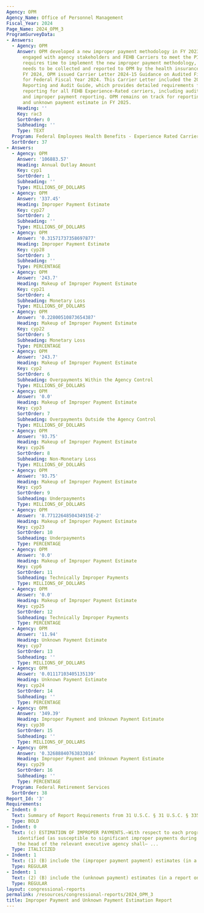 ```yaml
---
Agency: OPM
Agency_Name: Office of Personnel Management
Fiscal_Year: 2024
Page_Name: 2024_OPM_3
ProgramSurveyData:
- Answers:
  - Agency: OPM
    Answer: OPM developed a new improper payment methodology in FY 2023 and actively
      engaged with agency stakeholders and FEHB Carriers to meet the PIIA requirements.  OPM
      requires time to implement the new improper payment methodology, as the data
      needs to be collected and reported to OPM by the health insurance carriers.  In
      FY 2024, OPM issued Carrier Letter 2024-15 Guidance on Audited Financial Statements
      for Federal Fiscal Year 2024. This Carrier Letter included the 2024 FEHBP Financial
      Reporting and Audit Guide, which provides detailed requirements for the financial
      reporting for all FEHB Experience-Rated carriers, including audit requirements
      and improper payment reporting. OPM remains on track for reporting the improper
      and unknown payment estimate in FY 2025.
    Heading: ''
    Key: rac3
    SortOrder: 0
    Subheading: ''
    Type: TEXT
  Program: Federal Employees Health Benefits - Experience Rated Carriers
  SortOrder: 37
- Answers:
  - Agency: OPM
    Answer: '106883.57'
    Heading: Annual Outlay Amount
    Key: cyp1
    SortOrder: 1
    Subheading: ''
    Type: MILLIONS_OF_DOLLARS
  - Agency: OPM
    Answer: '337.45'
    Heading: Improper Payment Estimate
    Key: cyp27
    SortOrder: 2
    Subheading: ''
    Type: MILLIONS_OF_DOLLARS
  - Agency: OPM
    Answer: '0.31571737358697877'
    Heading: Improper Payment Estimate
    Key: cyp28
    SortOrder: 3
    Subheading: ''
    Type: PERCENTAGE
  - Agency: OPM
    Answer: '243.7'
    Heading: Makeup of Improper Payment Estimate
    Key: cyp21
    SortOrder: 4
    Subheading: Monetary Loss
    Type: MILLIONS_OF_DOLLARS
  - Agency: OPM
    Answer: '0.22800510873654387'
    Heading: Makeup of Improper Payment Estimate
    Key: cyp22
    SortOrder: 5
    Subheading: Monetary Loss
    Type: PERCENTAGE
  - Agency: OPM
    Answer: '243.7'
    Heading: Makeup of Improper Payment Estimate
    Key: cyp2
    SortOrder: 6
    Subheading: Overpayments Within the Agency Control
    Type: MILLIONS_OF_DOLLARS
  - Agency: OPM
    Answer: '0.0'
    Heading: Makeup of Improper Payment Estimate
    Key: cyp3
    SortOrder: 7
    Subheading: Overpayments Outside the Agency Control
    Type: MILLIONS_OF_DOLLARS
  - Agency: OPM
    Answer: '93.75'
    Heading: Makeup of Improper Payment Estimate
    Key: cyp26
    SortOrder: 8
    Subheading: Non-Monetary Loss
    Type: MILLIONS_OF_DOLLARS
  - Agency: OPM
    Answer: '93.75'
    Heading: Makeup of Improper Payment Estimate
    Key: cyp5
    SortOrder: 9
    Subheading: Underpayments
    Type: MILLIONS_OF_DOLLARS
  - Agency: OPM
    Answer: '8.7712264850434915E-2'
    Heading: Makeup of Improper Payment Estimate
    Key: cyp23
    SortOrder: 10
    Subheading: Underpayments
    Type: PERCENTAGE
  - Agency: OPM
    Answer: '0.0'
    Heading: Makeup of Improper Payment Estimate
    Key: cyp6
    SortOrder: 11
    Subheading: Technically Improper Payments
    Type: MILLIONS_OF_DOLLARS
  - Agency: OPM
    Answer: '0.0'
    Heading: Makeup of Improper Payment Estimate
    Key: cyp25
    SortOrder: 12
    Subheading: Technically Improper Payments
    Type: PERCENTAGE
  - Agency: OPM
    Answer: '11.94'
    Heading: Unknown Payment Estimate
    Key: cyp7
    SortOrder: 13
    Subheading: ''
    Type: MILLIONS_OF_DOLLARS
  - Agency: OPM
    Answer: '0.01117103405135139'
    Heading: Unknown Payment Estimate
    Key: cyp24
    SortOrder: 14
    Subheading: ''
    Type: PERCENTAGE
  - Agency: OPM
    Answer: '349.39'
    Heading: Improper Payment and Unknown Payment Estimate
    Key: cyp30
    SortOrder: 15
    Subheading: ''
    Type: MILLIONS_OF_DOLLARS
  - Agency: OPM
    Answer: '0.32688840763833016'
    Heading: Improper Payment and Unknown Payment Estimate
    Key: cyp29
    SortOrder: 16
    Subheading: ''
    Type: PERCENTAGE
  Program: Federal Retirement Services
  SortOrder: 38
Report_Id: '3'
Requirements:
- Indent: 0
  Text: Summary of Report Requirements from 31 U.S.C. § 31 U.S.C. § 3352(c)
  Type: BOLD
- Indent: 0
  Text: (c) ESTIMATION OF IMPROPER PAYMENTS.—With respect to each program and activity
    identified (as susceptible to significant improper payments during the risk assessment)
    the head of the relevant executive agency shall— ...
  Type: ITALICIZED
- Indent: 1
  Text: (1) (B) include the (improper payment payment) estimates (in a report on paymentaccuracy.gov)...
  Type: REGULAR
- Indent: 1
  Text: (2) (B) include the (unknown payment) estimates (in a report on paymentaccuracy.gov)
  Type: REGULAR
layout: congressional-reports
permalink: /resources/congressional-reports/2024_OPM_3
title: Improper Payment and Unknown Payment Estimation Report
---
```

